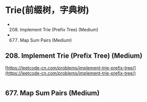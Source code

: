 # Trie(前缀树，字典树)

* 208. Implement Trie (Prefix Tree) (Medium)
* 677. Map Sum Pairs (Medium)


##  208. Implement Trie (Prefix Tree) (Medium)

[https://leetcode-cn.com/problems/implement-trie-prefix-tree/](https://leetcode-cn.com/problems/implement-trie-prefix-tree/)

```

```

##  677. Map Sum Pairs (Medium)